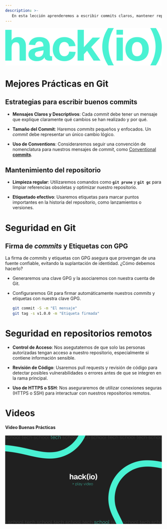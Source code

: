 ```yaml
---
description: >-
   En esta lección aprenderemos a escribir commits claros, mantener repositorios limpios, firmar commits con GPG, y asegurar repositorios remotos mediante control de acceso. 
---
```


<div style="text-align: center;">
  <img src="https://github.com/Hack-io-Data/Imagenes/blob/main/01-LogosHackio/logo_celeste@4x.png?raw=true" alt="esquema" />
</div>


# Mejores Prácticas en Git

## Estrategias para escribir buenos **commits**

- **Mensajes Claros y Descriptivos**: Cada *commit* debe tener un mensaje que explique claramente qué cambios se han realizado y por qué.

- **Tamaño del Commit**: Haremos *commits* pequeños y enfocados. Un *commit* debe representar un único cambio lógico.

- **Uso de Conventions**: Consideraremos seguir una convención de nomenclatura para nuestros mensajes de *commit*, como [Conventional **commits**](https://www.conventionalcommits.org/).

## Mantenimiento del repositorio

- **Limpieza regular**: Utilizaremos comandos como **`git prune`** y **`git gc`** para limpiar referencias obsoletas y optimizar nuestro repositorio.

- **Etiquetado efectivo**: Usaremos etiquetas para marcar puntos importantes en la historia del repositorio, como lanzamientos o versiones.

# Seguridad en Git

## Firma de *commits* y Etiquetas con GPG

La firma de *commits* y etiquetas con GPG asegura que provengan de una fuente confiable, evitando la suplantación de identidad. ¿Cómo debemos hacerlo?

- Generaremos una clave GPG y la asociaremos con nuestra cuenta de Git.

- Configuraremos Git para firmar automáticamente nuestros *commits* y etiquetas con nuestra clave GPG.

    ```bash
    git commit -S -m "El mensaje"
    git tag -s v1.0.0 -m "Etiqueta firmada"
    ```
    

# Seguridad en repositorios remotos

- **Control de Acceso**: Nos asegutatemos de que solo las personas autorizadas tengan acceso a nuestro repositorio, especialmente si contiene información sensible.

- **Revisión de Código**: Usaremos pull requests y revisión de código para detectar posibles vulnerabilidades o errores antes de que se integren en la rama principal.

- **Uso de HTTPS o SSH**: Nos aseguraremos de utilizar conexiones seguras (HTTPS o SSH) para interactuar con nuestros repositorios remotos.



# Videos

#### Video Buenas Prácticas

<div align="center">
<a href="https://vimeo.com/926178532/cef260ecf0?share=copy">
<img src="https://github.com/Hack-io-Data/Imagenes/blob/main/01-LogosHackio/Cabecera%20video%20Gitbook%20Hackio.png?raw=true" alt="avanzadas" style="display: block; margin-left: auto; margin-right: auto;" />
</a>
</div>

